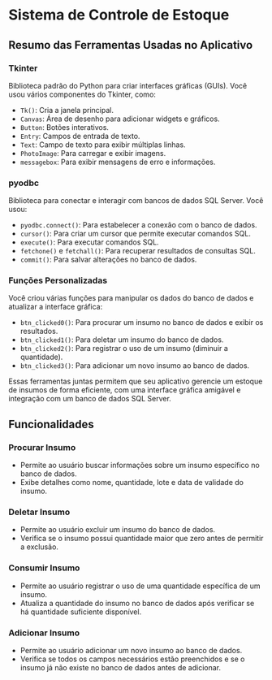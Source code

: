 # Sistema de Controle de Estoque

## Resumo das Ferramentas Usadas no Aplicativo

### Tkinter
Biblioteca padrão do Python para criar interfaces gráficas (GUIs). Você usou vários componentes do Tkinter, como:
- `Tk()`: Cria a janela principal.
- `Canvas`: Área de desenho para adicionar widgets e gráficos.
- `Button`: Botões interativos.
- `Entry`: Campos de entrada de texto.
- `Text`: Campo de texto para exibir múltiplas linhas.
- `PhotoImage`: Para carregar e exibir imagens.
- `messagebox`: Para exibir mensagens de erro e informações.

### pyodbc
Biblioteca para conectar e interagir com bancos de dados SQL Server. Você usou:
- `pyodbc.connect()`: Para estabelecer a conexão com o banco de dados.
- `cursor()`: Para criar um cursor que permite executar comandos SQL.
- `execute()`: Para executar comandos SQL.
- `fetchone()` e `fetchall()`: Para recuperar resultados de consultas SQL.
- `commit()`: Para salvar alterações no banco de dados.

### Funções Personalizadas
Você criou várias funções para manipular os dados do banco de dados e atualizar a interface gráfica:
- `btn_clicked0()`: Para procurar um insumo no banco de dados e exibir os resultados.
- `btn_clicked1()`: Para deletar um insumo do banco de dados.
- `btn_clicked2()`: Para registrar o uso de um insumo (diminuir a quantidade).
- `btn_clicked3()`: Para adicionar um novo insumo ao banco de dados.

Essas ferramentas juntas permitem que seu aplicativo gerencie um estoque de insumos de forma eficiente, com uma interface gráfica amigável e integração com um banco de dados SQL Server.

## Funcionalidades

### Procurar Insumo
- Permite ao usuário buscar informações sobre um insumo específico no banco de dados.
- Exibe detalhes como nome, quantidade, lote e data de validade do insumo.

### Deletar Insumo
- Permite ao usuário excluir um insumo do banco de dados.
- Verifica se o insumo possui quantidade maior que zero antes de permitir a exclusão.

### Consumir Insumo
- Permite ao usuário registrar o uso de uma quantidade específica de um insumo.
- Atualiza a quantidade do insumo no banco de dados após verificar se há quantidade suficiente disponível.

### Adicionar Insumo
- Permite ao usuário adicionar um novo insumo ao banco de dados.
- Verifica se todos os campos necessários estão preenchidos e se o insumo já não existe no banco de dados antes de adicionar.